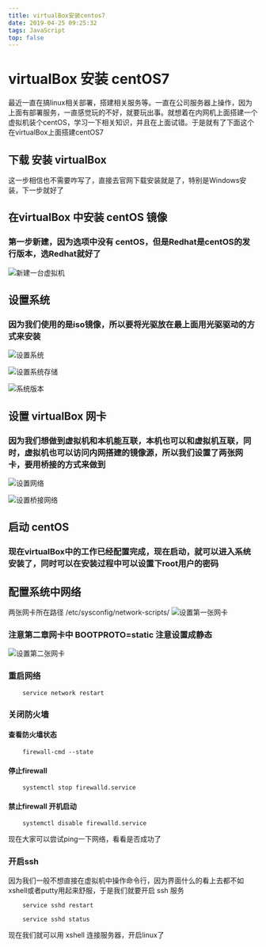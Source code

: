 ```yaml
---
title: virtualBox安装centos7
date: 2019-04-25 09:25:32
tags: JavaScript 
top: false
---
```

# virtualBox 安装 centOS7
最近一直在搞linux相关部署，搭建相关服务等。一直在公司服务器上操作，因为上面有部署服务，一直感觉玩的不好，就要玩出事。就想着在内网机上面搭建一个虚拟机装个centOS，学习一下相关知识，并且在上面试错。于是就有了下面这个在virtualBox上面搭建centOS7

## 下载 安装 virtualBox 

这一步相信也不需要咋写了，直接去官网下载安装就是了，特别是Windows安装，下一步就好了

## 在virtualBox 中安装 centOS 镜像

### 第一步新建，因为选项中没有 centOS，但是Redhat是centOS的发行版本，选Redhat就好了

![新建一台虚拟机](virtualboxSet.jpg)

## 设置系统

### 因为我们使用的是iso镜像，所以要将光驱放在最上面用光驱驱动的方式来安装
![设置系统](setSystem.jpg)

![设置系统存储](setSystemIso.jpg)

![系统版本](centosversion.jpg)

## 设置 virtualBox 网卡

### 因为我们想做到虚拟机和本机能互联，本机也可以和虚拟机互联，同时，虚拟机也可以访问内网搭建的镜像源，所以我们设置了两张网卡，要用桥接的方式来做到

![设置网络](network1.jpg)

![设置桥接网络](network2.jpg)

## 启动 centOS

### 现在virtualBox中的工作已经配置完成，现在启动，就可以进入系统安装了，同时可以在安装过程中可以设置下root用户的密码

## 配置系统中网络
两张网卡所在路径 /etc/sysconfig/network-scripts/
![设置第一张网卡](eth0.jpg)

### 注意第二章网卡中 BOOTPROTO=static 注意设置成静态
![设置第二张网卡](eth1.jpg)

### 重启网络
```[linux]
    service network restart
```
### 关闭防火墙

#### 查看防火墙状态
```[linux]
    firewall-cmd --state
```
#### 停止firewall
```[linux]
    systemctl stop firewalld.service
```
#### 禁止firewall 开机启动
```[linux]
    systemctl disable firewalld.service
```
现在大家可以尝试ping一下网络，看看是否成功了

### 开启ssh

因为我们一般不想直接在虚拟机中操作命令行，因为界面什么的看上去都不如xshell或者putty用起来舒服，于是我们就要开启 ssh 服务
```[linux]
    service sshd restart

    service sshd status
```
现在我们就可以用 xshell 连接服务器，开启linux了
